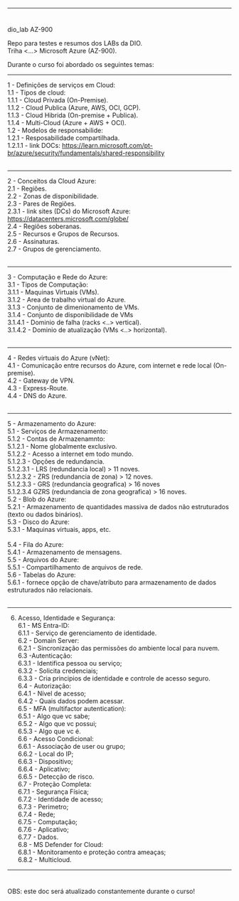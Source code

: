 ------------------------------------------------------------------------------------------------------------------
# 
dio_lab AZ-900

Repo para testes e resumos dos LABs da DIO.</br >
Triha <...> Microsoft Azure (AZ-900).

Durante o curso foi abordado os seguintes temas:

------------------------------------------------------------------------------------------------------------------

1 - Definições de serviços em Cloud:</br >
 1.1 - Tipos de cloud:</br >
  1.1.1 - Cloud Privada (On-Premise).</br >
  1.1.2 - Cloud Publica (Azure, AWS, OCI, GCP).</br >
  1.1.3 - Cloud Hibrida (On-premise + Publica).</br >
  1.1.4 - Multi-Cloud (Azure + AWS + OCI).</br >
 1.2 - Modelos de responsabilide:</br > 
  1.2.1 - Resposabilidade compartilhada.</br >
   1.2.1.1 - link DOCs: https://learn.microsoft.com/pt-br/azure/security/fundamentals/shared-responsibility</br > </br >

------------------------------------------------------------------------------------------------------------------

2 - Conceitos da Cloud Azure:</br >
 2.1 - Regiões.</br >
 2.2 - Zonas de disponibilidade.</br >
 2.3 - Pares de Regiões.</br >
  2.3.1 - link sites (DCs) do Microsoft Azure: https://datacenters.microsoft.com/globe/</br >
 2.4 - Regiões soberanas.</br >
 2.5 - Recursos e Grupos de Recursos.</br >
 2.6 - Assinaturas.</br >
 2.7 - Grupos de gerenciamento.</br ></br >

------------------------------------------------------------------------------------------------------------------

3 - Computação e Rede do Azure:</br >
 3.1 - Tipos de Computação:</br >
  3.1.1 - Maquinas Virtuais (VMs).</br >
  3.1.2 - Area de trabalho virtual do Azure.</br >
  3.1.3 - Conjunto de dimenionamento de VMs.</br >
  3.1.4 - Conjunto de disponibilidade de VMs</br >
   3.1.4.1 - Dominio de falha (racks <..> vertical).</br >
   3.1.4.2 - Dominio de atualização (VMs <..> horizontal).</br ></br >

------------------------------------------------------------------------------------------------------------------

4 - Redes virtuais do Azure (vNet):</br >
 4.1 - Comunicação entre recursos do Azure, com internet e rede local (On-premise).</br >
 4.2 - Gateway de VPN.</br >
 4.3 - Express-Route.</br >
 4.4 - DNS do Azure.</br ></br >

------------------------------------------------------------------------------------------------------------------

5 - Armazenamento do Azure:</br >
 5.1 - Serviços de Armazenamento:</br >
  5.1.2 - Contas de Armazenamnto:</br >
   5.1.2.1 - Nome globalmente exclusivo.</br >
   5.1.2.2 - Acesso a internet em todo mundo.</br >
   5.1.2.3 - Opções de redundancia.</br >
    5.1.2.3.1 - LRS (redundancia local) > 11 noves.</br >
    5.1.2.3.2 - ZRS (redundancia de zona) > 12 noves.</br >
    5.1.2.3.3 - GRS (redundancia geografica) > 16 noves</br >
    5.1.2.3.4 GZRS (redundancia de zona geografica) > 16 noves.</br > 
 5.2 - Blob do Azure:</br >
  5.2.1 - Armazenamento de quantidades massiva de dados não estruturados (texto ou dados binários).</br > 
 5.3 - Disco do Azure:</br >
  5.3.1 - Maquinas virtuais, apps, etc.</br >		
 5.4 - Fila do Azure:</br >
  5.4.1 - Armazenamento de mensagens.</br >
 5.5 - Arquivos do Azure:</br >
  5.5.1 - Compartilhamento de arquivos de rede.</br >
 5.6 - Tabelas do Azure:</br >
  5.6.1 - fornece opção de chave/atributo para armazenamento de dados estruturados não relacionais.</br ></br >

------------------------------------------------------------------------------------------------------------------

6. Acesso, Identidade e Segurança:</br> 
 6.1 - MS Entra-ID:</br>
  6.1.1 - Serviço de gerenciamento de identidade.</br>
 6.2 - Domain Server:</br>
  6.2.1 - Sincronização das permissões do ambiente local para nuvem.</br>
 6.3 -Autenticação:</br>
  6.3.1 - Identifica pessoa ou serviço;</br>
  6.3.2 - Solicita credenciais;</br>
  6.3.3 - Cria principios de identidade e controle de acesso seguro.</br>
 6.4 - Autorização:</br>
  6.4.1 - Nível de acesso;</br>
  6.4.2 - Quais dados podem acessar.</br>
 6.5 - MFA (multifactor autentication):</br>
  6.5.1 - Algo que vc sabe;</br>
  6.5.2 - Algo que vc possui;</br>
  6.5.3 - Algo que vc é.</br>
 6.6 - Acesso Condicional:</br>
  6.6.1 - Associação de user ou grupo;</br>
  6.6.2 - Local do IP;</br>
  6.6.3 - Dispositivo;</br>
  6.6.4 - Aplicativo;</br>
  6.6.5 - Detecção de risco.</br>
 6.7 - Proteção Completa:</br>
  6.7.1 - Segurança Física;</br>
  6.7.2 - Identidade de acesso;</br>
  6.7.3 - Perimetro;</br>
  6.7.4 - Rede;</br>
  6.7.5 - Computação;</br>
  6.7.6 - Aplicativo;</br>
  6.7.7 - Dados.</br>
 6.8 - MS Defender for Cloud:</br>
  6.8.1 - Monitoramento e proteção contra ameaças;</br>
  6.8.2 - Multicloud.</br>

------------------------------------------------------------------------------------------------------------------

#

OBS: este doc será atualizado constantemente durante o curso!</br >

#

